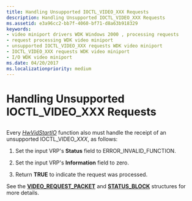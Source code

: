 ```yaml
---
title: Handling Unsupported IOCTL_VIDEO_XXX Requests
description: Handling Unsupported IOCTL_VIDEO_XXX Requests
ms.assetid: e3a96cc2-bb7f-4060-bf71-d8a63b918329
keywords:
- video miniport drivers WDK Windows 2000 , processing requests
- request processing WDK video miniport
- unsupported IOCTL_VIDEO_XXX requests WDK video miniport
- IOCTL_VIDEO_XXX requests WDK video miniport
- I/O WDK video miniport
ms.date: 04/20/2017
ms.localizationpriority: medium
---
```


# Handling Unsupported IOCTL\_VIDEO\_XXX Requests


## <span id="ddk_handling_unsupported_ioctl_video_xxx_requests_gg"></span><span id="DDK_HANDLING_UNSUPPORTED_IOCTL_VIDEO_XXX_REQUESTS_GG"></span>


Every [*HwVidStartIO*](https://docs.microsoft.com/windows-hardware/drivers/ddi/content/video/nc-video-pvideo_hw_start_io) function also must handle the receipt of an unsupported IOCTL\_VIDEO\_*XXX*, as follows:

1.  Set the input VRP's **Status** field to ERROR\_INVALID\_FUNCTION.

2.  Set the input VRP's **Information** field to zero.

3.  Return **TRUE** to indicate the request was processed.

See the [**VIDEO\_REQUEST\_PACKET**](https://docs.microsoft.com/windows-hardware/drivers/ddi/content/video/ns-video-_video_request_packet) and [**STATUS\_BLOCK**](https://docs.microsoft.com/windows-hardware/drivers/ddi/content/video/ns-video-_status_block) structures for more details.

 

 





